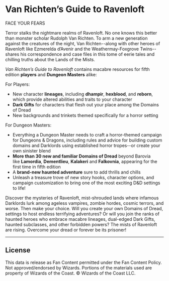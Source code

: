 # Van Richten’s Guide to Ravenloft

FACE YOUR FEARS

Terror stalks the nightmare realms of Ravenloft. No one knows this better than monster scholar Rudolph Van Richten. To arm a new generation against the creatures of the night, Van Richten--along with other heroes of Ravenloft like Ezmerelda d’Avenir and the Weathermay-Foxgrove Twins--shares his correspondence and case files in this tome of eerie tales and chilling truths about the Lands of the Mists.

*Van Richten’s Guide to Ravenloft* contains macabre resources for fifth edition **players** and **Dungeon Masters** alike:

For Players:

- New character **lineages**, including **dhampir**, **hexblood**, and **reborn**, which provide altered abilities and traits to your character
- **Dark Gifts** for characters that flesh out your place among the Domains of Dread
- New backgrounds and trinkets themed specifically for a horror setting

For Dungeon Masters:

- Everything a Dungeon Master needs to craft a horror-themed campaign for Dungeons & Dragons, including rules and advice for building custom domains and Darklords using established horror tropes--or create your own sinister blend
- **More than 30 new and familiar Domains of Dread** beyond Barovia like **Lamordia**, **Dementlieu**, **Kalakeri** and **Falkovnia**, appearing for the first time in fifth edition
- A **brand-new haunted adventure** sure to add thrills and chills
- Unleash a treasure trove of new story hooks, character options, and campaign customization to bring one of the most exciting D&D settings to life!

Discover the mysteries of Ravenloft, mist-shrouded lands where infamous Darklords lurk among ageless vampires, zombie hordes, cosmic terrors, and worse. Then make your choice. Will you create your own Domains of Dread, settings to host endless terrifying adventures? Or will you join the ranks of haunted heroes who embrace macabre lineages, dual-edged Dark Gifts, haunted subclasses, and other forbidden powers? The mists of Ravenloft are rising. Overcome your dread or forever be its prisoner!

---

## License

This data is release as Fan Content permitted under the Fan Content Policy. Not approved/endorsed by Wizards. Portions of the materials used are property of Wizards of the Coast. © Wizards of the Coast LLC.
